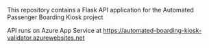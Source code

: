 This repository contains a Flask API application for the Automated Passenger Boarding Kiosk project

API runs on Azure App Service at https://automated-boarding-kiosk-validator.azurewebsites.net